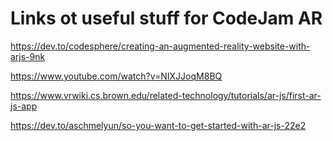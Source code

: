 # Links ot useful stuff for CodeJam AR 
https://dev.to/codesphere/creating-an-augmented-reality-website-with-arjs-9nk

https://www.youtube.com/watch?v=NIXJJoqM8BQ

https://www.vrwiki.cs.brown.edu/related-technology/tutorials/ar-js/first-ar-js-app

https://dev.to/aschmelyun/so-you-want-to-get-started-with-ar-js-22e2
